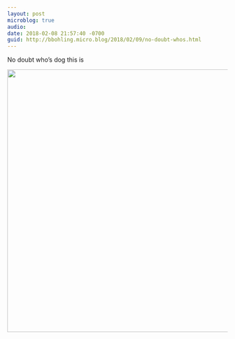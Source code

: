 ```yaml
---
layout: post
microblog: true
audio: 
date: 2018-02-08 21:57:40 -0700
guid: http://bbohling.micro.blog/2018/02/09/no-doubt-whos.html
---
```

No doubt who’s dog this is

<img src="http://micro.brandonbohling.com/uploads/2018/36e02b8b9b.jpg" width="599" height="600" />
